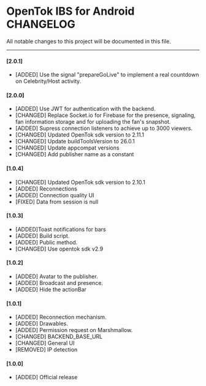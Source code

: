 # OpenTok IBS for Android CHANGELOG
All notable changes to this project will be documented in this file.

--------------------------------------

#### [2.0.1]

* [ADDED] Use the signal "prepareGoLive" to implement a real countdown on Celebrity/Host activity.

#### [2.0.0]

* [ADDED] Use JWT for authentication with the backend.
* [CHANGED] Replace Socket.io for Firebase for the presence, signaling, fan information storage and for uploading the fan's snapshot.
* [ADDED] Supress connection listeners to achieve up to 3000 viewers.
* [CHANGED] Updated OpenTok sdk version to 2.11.1
* [CHANGED] Update buildToolsVersion to 26.0.1
* [CHANGED] Update appcompat versions
* [CHANGED] Add publisher name as a constant


#### [1.0.4]

* [CHANGED] Updated OpenTok sdk version to 2.10.1
* [ADDED] Reconnections
* [ADDED] Connection quality UI
* [FIXED] Data from session is null

#### [1.0.3]

* [ADDED]Toast notifications for bars
* [ADDED] Build script.
* [ADDED] Public method.
* [CHANGED] Use opentok sdk v2.9

 
#### [1.0.2]

* [ADDED] Avatar to the publisher.
* [ADDED] Broadcast and presence.
* [ADDED] Hide the actionBar

#### [1.0.1]

* [ADDED] Reconnection mechanism.
* [ADDED] Drawables.
* [ADDED] Permission request on Marshmallow.
* [CHANGED] BACKEND_BASE_URL
* [CHANGED] General UI
* [REMOVED] IP detection
 
#### [1.0.0]

* [ADDED] Official release


